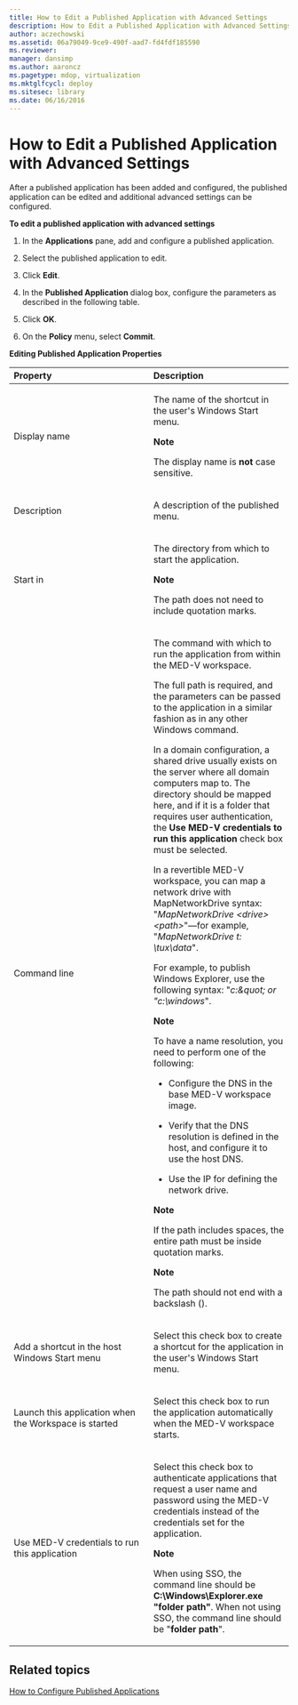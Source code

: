 ```yaml
---
title: How to Edit a Published Application with Advanced Settings
description: How to Edit a Published Application with Advanced Settings
author: aczechowski
ms.assetid: 06a79049-9ce9-490f-aad7-fd4fdf185590
ms.reviewer: 
manager: dansimp
ms.author: aaroncz
ms.pagetype: mdop, virtualization
ms.mktglfcycl: deploy
ms.sitesec: library
ms.date: 06/16/2016
---
```



# How to Edit a Published Application with Advanced Settings


After a published application has been added and configured, the published application can be edited and additional advanced settings can be configured.

**To edit a published application with advanced settings**

1.  In the **Applications** pane, add and configure a published application.

2.  Select the published application to edit.

3.  Click **Edit**.

4.  In the **Published Application** dialog box, configure the parameters as described in the following table.

5.  Click **OK**.

6.  On the **Policy** menu, select **Commit**.

**Editing Published Application Properties**

<table>
<colgroup>
<col width="50%" />
<col width="50%" />
</colgroup>
<thead>
<tr class="header">
<th align="left">Property</th>
<th align="left">Description</th>
</tr>
</thead>
<tbody>
<tr class="odd">
<td align="left"><p>Display name</p></td>
<td align="left"><p>The name of the shortcut in the user&#39;s Windows Start menu.</p>
<div class="alert">
<strong>Note</strong><br/><p>The display name is <strong>not</strong> case sensitive.</p>
</div>
<div>

</div></td>
</tr>
<tr class="even">
<td align="left"><p>Description</p></td>
<td align="left"><p>A description of the published menu.</p></td>
</tr>
<tr class="odd">
<td align="left"><p>Start in</p></td>
<td align="left"><p>The directory from which to start the application.</p>
<div class="alert">
<strong>Note</strong><br/><p>The path does not need to include quotation marks.</p>
</div>
<div>

</div></td>
</tr>
<tr class="even">
<td align="left"><p>Command line</p></td>
<td align="left"><p>The command with which to run the application from within the MED-V workspace.</p>
<p>The full path is required, and the parameters can be passed to the application in a similar fashion as in any other Windows command.</p>
<p>In a domain configuration, a shared drive usually exists on the server where all domain computers map to. The directory should be mapped here, and if it is a folder that requires user authentication, the <strong>Use MED-V credentials to run this application</strong> check box must be selected.</p>
<p>In a revertible MED-V workspace, you can map a network drive with MapNetworkDrive syntax: &quot;<em>MapNetworkDrive &lt;drive&gt; &lt;path&gt;</em>&quot;—for example, &quot;<em>MapNetworkDrive t: \tux\data</em>&quot;.</p>
<p>For example, to publish Windows Explorer, use the following syntax: &quot;<em>c:&amp;quot; or &quot;c:\windows</em>&quot;.</p>
<div class="alert">
<strong>Note</strong><br/><p>To have a name resolution, you need to perform one of the following:</p>
</div>
<div>

</div>
<ul>
<li><p>Configure the DNS in the base MED-V workspace image.</p></li>
<li><p>Verify that the DNS resolution is defined in the host, and configure it to use the host DNS.</p></li>
<li><p>Use the IP for defining the network drive.</p></li>
</ul>
<div class="alert">
<strong>Note</strong><br/><p>If the path includes spaces, the entire path must be inside quotation marks.</p>
</div>
<div>

</div>
<div class="alert">
<strong>Note</strong><br/><p>The path should not end with a backslash ().</p>
</div>
<div>

</div></td>
</tr>
<tr class="odd">
<td align="left"><p>Add a shortcut in the host Windows Start menu</p></td>
<td align="left"><p>Select this check box to create a shortcut for the application in the user&#39;s Windows Start menu.</p></td>
</tr>
<tr class="even">
<td align="left"><p>Launch this application when the Workspace is started</p></td>
<td align="left"><p>Select this check box to run the application automatically when the MED-V workspace starts.</p></td>
</tr>
<tr class="odd">
<td align="left"><p>Use MED-V credentials to run this application</p></td>
<td align="left"><p>Select this check box to authenticate applications that request a user name and password using the MED-V credentials instead of the credentials set for the application.</p>
<div class="alert">
<strong>Note</strong><br/><p>When using SSO, the command line should be <strong>C:\Windows\Explorer.exe &quot;folder path&quot;</strong>. When not using SSO, the command line should be &quot;<strong>folder path</strong>&quot;.</p>
</div>
<div>

</div></td>
</tr>
</tbody>
</table>



## Related topics


[How to Configure Published Applications](how-to-configure-published-applicationsmedvv2.md)









